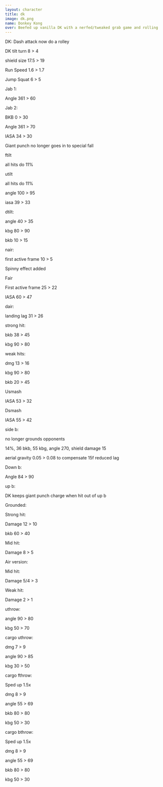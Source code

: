 ```yaml
---
layout: character
title: dk
image: dk.png
name: Donkey Kong
over: Beefed up vanilla DK with a nerfed/tweaked grab game and rolling dash attack.
---
```


DK:
Dash attack now do a rolley

DK tilt turn 8 > 4

shield size 17.5 > 19

Run Speed 1.6 > 1.7

Jump Squat 6 > 5

Jab 1:

Angle 361 > 60

Jab 2:

BKB 0 > 30

Angle 361 > 70

IASA 34 > 30

Giant punch no longer goes in to special fall

ftilt

all hits do 11%

utilt

all hits do 11%

angle 100 > 95

iasa 39 > 33

dtilt:

angle 40 > 35

kbg 80 > 90

bkb 10 > 15

nair:

first active frame 10 > 5

Spinny effect added

Fair

First active frame 25 > 22

IASA 60 > 47

dair:

landing lag 31 > 26

strong hit:

bkb 38 > 45

kbg 90 > 80

weak hits:

dmg 13 > 16

kbg 90 > 80

bkb 20 > 45

Usmash

IASA 53 > 32

Dsmash

IASA 55 > 42

side b:

no longer grounds opponents

14%, 36 bkb, 55 kbg, angle 270, shield damage 15

aerial gravity 0.05 > 0.08 to compensate 15f reduced lag

Down b:

Angle 84 > 90

up b:

DK keeps giant punch charge when hit out of up b

Grounded:

Strong hit:

Damage 12 > 10

bkb 60 > 40

Mid hit:

Damage 8 > 5

Air version:

Mid hit:

Damage 5/4 > 3

Weak hit:

Damage 2 > 1

uthrow:

angle 90 > 80

kbg 50 > 70


cargo uthrow:

dmg 7 > 9

angle 90 > 85

kbg 30 > 50

cargo fthrow:

Sped up 1.5x

dmg 8 > 9

angle 55 > 69

bkb 80 > 80

kbg 50 > 30

cargo bthrow:

Sped up 1.5x

dmg 8 > 9

angle 55 > 69

bkb 80 > 80

kbg 50 > 30
